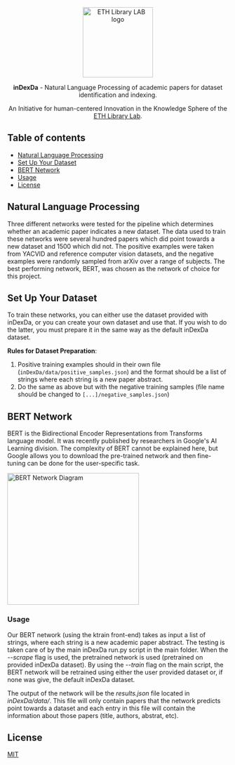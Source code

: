 <div align="center">
  <a href="https://www.librarylab.ethz.ch"><img src="https://www.librarylab.ethz.ch/wp-content/uploads/2018/05/logo.svg" alt="ETH Library LAB logo" height="160"></a>
  
  <br/>
  
  <p><strong>inDexDa</strong> - Natural Language Processing of academic papers for dataset identification and indexing.</p>
  
  <p>An Initiative for human-centered Innovation in the Knowledge Sphere of the <a href="https://www.librarylab.ethz.ch">ETH Library Lab</a>.</p>

</div>

## Table of contents

- [Natural Language Processing](#natural-language-processing)
- [Set Up Your Dataset](#set-up-your-dataset)
- [BERT Network](#bert-network)
- [Usage](#usage)
- [License](#license)

## Natural Language Processing
Three different networks were tested for the pipeline which determines whether an academic
paper indicates a new dataset. The data used to train these networks were several hundred
papers which did point towards a new dataset and 1500 which did not. The positive
examples were taken from YACVID and reference computer vision datasets, and the negative
examples were randomly sampled from arXiv over a range of subjects. The best performing
network, BERT, was chosen as the network of choice for this project.

## Set Up Your Dataset
To train these networks, you can either use the dataset provided with inDexDa, or you can
create your own dataset and use that. If you wish to do the latter, you must prepare it
in the same way as the default inDexDa dataset.

__Rules for Dataset Preparation__:

1. Positive training examples should in their own file (`inDexDa/data/positive_samples.json`)
    and the format should be a list of strings where each string is a new paper abstract.
2. Do the same as above but with the negative training samples (file name should be
    changed to `[...]/negative_samples.json`)

## BERT Network
BERT is the Bidirectional Encoder Representations from Transforms language model. It was
recently published by researchers in Google's AI Learning division. The complexity of
BERT cannot be explained here, but Google allows you to download the pre-trained network
and then fine-tuning can be done for the user-specific task.

<img src="https://miro.medium.com/max/876/0*ViwaI3Vvbnd-CJSQ.png" height="300" alt="BERT Network Diagram" />

### Usage
Our BERT network (using the ktrain front-end) takes as input a list of strings, where
each string is a new academic paper abstract. The testing is taken care of by the main
inDexDa run.py script in the main folder. When the _--scrape_ flag is used, the pretrained
network is used (pretrained on provided inDexDa dataset). By using the _--train_ flag on
the main script, the BERT network will be retrained using either the user provided
dataset or, if none was give, the default inDexDa dataset.

The output of the network will be the _results.json_ file located in _inDexDa/data/_. This
file will only contain papers that the network predicts point towards a dataset and each
entry in this file will contain the information about those papers (title, authors,
abstrat, etc).

## License

[MIT](https://github.com/eth-library-lab/inDexDa/LICENSE)
